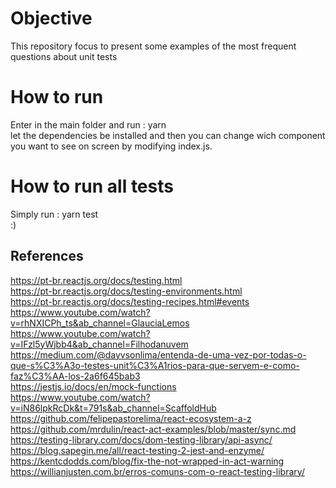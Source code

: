 # Objective

This repository focus to present some examples of the most frequent questions about unit tests

# How to run

Enter in the main folder and run : yarn <br> let the dependencies be installed and then you can change wich component
you want to see on screen by modifying index.js.

# How to run all tests
Simply run : yarn test <br> :) 

## References

https://pt-br.reactjs.org/docs/testing.html<br>
https://pt-br.reactjs.org/docs/testing-environments.html<br>
https://pt-br.reactjs.org/docs/testing-recipes.html#events<br>
https://www.youtube.com/watch?v=rhNXICPh_ts&ab_channel=GlauciaLemos<br>
https://www.youtube.com/watch?v=IFzl5yWjbb4&ab_channel=Filhodanuvem<br>
https://medium.com/@dayvsonlima/entenda-de-uma-vez-por-todas-o-que-s%C3%A3o-testes-unit%C3%A1rios-para-que-servem-e-como-faz%C3%AA-los-2a6f645bab3<br>
https://jestjs.io/docs/en/mock-functions<br>
https://www.youtube.com/watch?v=iN86lpkRcDk&t=791s&ab_channel=ScaffoldHub<br>
https://github.com/felipepastorelima/react-ecosystem-a-z<br>
https://github.com/mrdulin/react-act-examples/blob/master/sync.md<br>
https://testing-library.com/docs/dom-testing-library/api-async/<br>
https://blog.sapegin.me/all/react-testing-2-jest-and-enzyme/<br>
https://kentcdodds.com/blog/fix-the-not-wrapped-in-act-warning<br>
https://willianjusten.com.br/erros-comuns-com-o-react-testing-library/<br>
